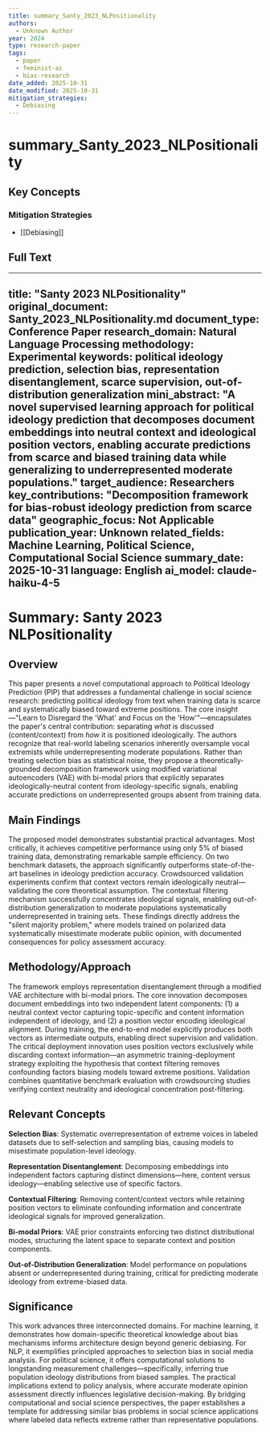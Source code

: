 ```yaml
---
title: summary_Santy_2023_NLPositionality
authors:
  - Unknown Author
year: 2024
type: research-paper
tags:
  - paper
  - feminist-ai
  - bias-research
date_added: 2025-10-31
date_modified: 2025-10-31
mitigation_strategies:
  - Debiasing
---
```


# summary_Santy_2023_NLPositionality

## Key Concepts

### Mitigation Strategies
- [[Debiasing]]

## Full Text

---
title: "Santy 2023 NLPositionality"
original_document: Santy_2023_NLPositionality.md
document_type: Conference Paper
research_domain: Natural Language Processing
methodology: Experimental
keywords: political ideology prediction, selection bias, representation disentanglement, scarce supervision, out-of-distribution generalization
mini_abstract: "A novel supervised learning approach for political ideology prediction that decomposes document embeddings into neutral context and ideological position vectors, enabling accurate predictions from scarce and biased training data while generalizing to underrepresented moderate populations."
target_audience: Researchers
key_contributions: "Decomposition framework for bias-robust ideology prediction from scarce data"
geographic_focus: Not Applicable
publication_year: Unknown
related_fields: Machine Learning, Political Science, Computational Social Science
summary_date: 2025-10-31
language: English
ai_model: claude-haiku-4-5
---

# Summary: Santy 2023 NLPositionality

## Overview

This paper presents a novel computational approach to Political Ideology Prediction (PIP) that addresses a fundamental challenge in social science research: predicting political ideology from text when training data is scarce and systematically biased toward extreme positions. The core insight—"Learn to Disregard the 'What' and Focus on the 'How'"—encapsulates the paper's central contribution: separating *what* is discussed (content/context) from *how* it is positioned ideologically. The authors recognize that real-world labeling scenarios inherently oversample vocal extremists while underrepresenting moderate populations. Rather than treating selection bias as statistical noise, they propose a theoretically-grounded decomposition framework using modified variational autoencoders (VAE) with bi-modal priors that explicitly separates ideologically-neutral content from ideology-specific signals, enabling accurate predictions on underrepresented groups absent from training data.

## Main Findings

The proposed model demonstrates substantial practical advantages. Most critically, it achieves competitive performance using only 5% of biased training data, demonstrating remarkable sample efficiency. On two benchmark datasets, the approach significantly outperforms state-of-the-art baselines in ideology prediction accuracy. Crowdsourced validation experiments confirm that context vectors remain ideologically neutral—validating the core theoretical assumption. The contextual filtering mechanism successfully concentrates ideological signals, enabling out-of-distribution generalization to moderate populations systematically underrepresented in training sets. These findings directly address the "silent majority problem," where models trained on polarized data systematically misestimate moderate public opinion, with documented consequences for policy assessment accuracy.

## Methodology/Approach

The framework employs representation disentanglement through a modified VAE architecture with bi-modal priors. The core innovation decomposes document embeddings into two independent latent components: (1) a neutral context vector capturing topic-specific and content information independent of ideology, and (2) a position vector encoding ideological alignment. During training, the end-to-end model explicitly produces both vectors as intermediate outputs, enabling direct supervision and validation. The critical deployment innovation uses position vectors exclusively while discarding context information—an asymmetric training-deployment strategy exploiting the hypothesis that context filtering removes confounding factors biasing models toward extreme positions. Validation combines quantitative benchmark evaluation with crowdsourcing studies verifying context neutrality and ideological concentration post-filtering.

## Relevant Concepts

**Selection Bias**: Systematic overrepresentation of extreme voices in labeled datasets due to self-selection and sampling bias, causing models to misestimate population-level ideology.

**Representation Disentanglement**: Decomposing embeddings into independent factors capturing distinct dimensions—here, content versus ideology—enabling selective use of specific factors.

**Contextual Filtering**: Removing content/context vectors while retaining position vectors to eliminate confounding information and concentrate ideological signals for improved generalization.

**Bi-modal Priors**: VAE prior constraints enforcing two distinct distributional modes, structuring the latent space to separate context and position components.

**Out-of-Distribution Generalization**: Model performance on populations absent or underrepresented during training, critical for predicting moderate ideology from extreme-biased data.

## Significance

This work advances three interconnected domains. For machine learning, it demonstrates how domain-specific theoretical knowledge about bias mechanisms informs architecture design beyond generic debiasing. For NLP, it exemplifies principled approaches to selection bias in social media analysis. For political science, it offers computational solutions to longstanding measurement challenges—specifically, inferring true population ideology distributions from biased samples. The practical implications extend to policy analysis, where accurate moderate opinion assessment directly influences legislative decision-making. By bridging computational and social science perspectives, the paper establishes a template for addressing similar bias problems in social science applications where labeled data reflects extreme rather than representative populations.
